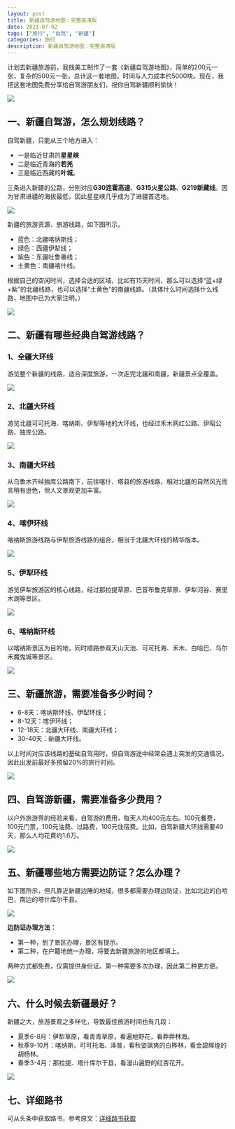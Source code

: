 ```yaml
---
layout: post
title: 新疆自驾游地图：完整高清版
date: 2021-07-02
tags: ["旅行", "自驾", "新疆"]
categories: 旅行
description: 新疆自驾游地图：完整高清版
---
```


计划去新疆旅游前，我找美工制作了一套《新疆自驾游地图》，简单的200元一张，复杂的500元一张，总计这一套地图，时间与人力成本约5000块。现在，我把这套地图免费分享给自驾游朋友们，祝你自驾新疆顺利愉快！

![](/images/0006.jpeg)

## 一、新疆自驾游，怎么规划线路？

自驾新疆，只能从三个地方进入：

- 一是临近甘肃的**星星峡**
- 二是临近青海的**若羌**
- 三是临近西藏的**叶城**。

三条进入新疆的公路，分别对应**G30连霍高速**、**G315火星公路**、**G219新藏线**。因为甘肃进疆的海拔最低，因此星星峡几乎成为了进疆首选地。

![](/images/0007.jpeg)

新疆的旅游资源、旅游线路，如下图所示。

- 蓝色：北疆喀纳斯线；
- 绿色：西疆伊犁线；
- 紫色：东疆吐鲁番线；
- 土黄色：南疆喀什线。

根据自己的空闲时间，选择合适的区域，比如有15天时间，那么可以选择“蓝+绿+紫”的北疆线路，也可以选择“土黄色”的南疆线路。（具体什么时间选择什么线路，地图中已为大家注明。）

![](/images/0008.jpeg)

## 二、新疆有哪些经典自驾游线路？

### 1、全疆大环线

游览整个新疆的线路，适合深度旅游，一次走完北疆和南疆，新疆景点全覆盖。

![](/images/0009.jpeg)

### 2、北疆大环线

游览北疆可可托海、喀纳斯、伊犁等地的大环线，也经过禾木网红公路、伊昭公路、独库公路。

![](/images/0010.jpeg)

### 3、南疆大环线

从乌鲁木齐经独库公路南下，前往喀什、塔县的旅游线路，相对北疆的自然风光而言稍有逊色，但人文景观更加丰富。

![](/images/0011.jpeg)

### 4、喀伊环线

喀纳斯旅游线路与伊犁旅游线路的组合，相当于北疆大环线的精华版本。

![](/images/0012.jpeg)

### 5、伊犁环线

游览伊犁旅游区的核心线路，经过那拉提草原、巴音布鲁克草原、伊犁河谷、赛里木湖等景区。

![](/images/0013.jpeg)

### 6、喀纳斯环线

以喀纳斯景区为目的地，同时顺路参观天山天池、可可托海、禾木、白哈巴、乌尔禾魔鬼城等景区。

![](/images/0014.jpeg)

## 三、新疆旅游，需要准备多少时间？

- 6-8天：喀纳斯环线、伊犁环线；
- 8-12天：喀伊环线；
- 12-18天：北疆大环线、南疆大环线；
- 30-40天：新疆大环线。

以上时间对应该线路的基础自驾用时，但自驾游途中经常会遇上突发的交通情况，因此出发前最好多预留20%的旅行时间。

![](/images/0015.jpeg)

## 四、自驾游新疆，需要准备多少费用？

以户外旅游界的经验来看，自驾游的费用，每天人均400元左右。100元餐费，100元门票，100元油费、过路费，100元住宿费。比如，自驾新疆大环线需要40天，那么人均花费约1.6万。

![](/images/0016.jpeg)

## 五、新疆哪些地方需要边防证？怎么办理？

如下图所示，但凡靠近新疆边陲的地域，很多都需要办理边防证，比如北边的白哈巴，南边的塔什库尔干县。

![](/images/0021.png)

**边防证办理方法：**

- 第一种，到了景区办理，景区有提示。
- 第二种，在户籍地统一办理，将要去新疆旅游的地区都填上。

两种方式都免费，仅需提供身份证。第一种需要多次办理，因此第二种更方便。

![](/images/0017.jpeg)

## 六、什么时候去新疆最好？

新疆之大，旅游景观之多样化，导致最佳旅游时间也有几段：

- 夏季6-8月：伊犁草原，看青青草原，看遍地野花，看莽莽林海。
- 秋季9-10月：喀纳斯、可可托海、泽普，看秋姿飒爽的白桦林，看金碧辉煌的胡杨林。
- 春季3-4月：那拉提、塔什库尔干县，看漫山遍野的红杏花开。

![](/images/0022.png)

## 七、详细路书

可从头条中获取路书，参考原文：[详细路书获取](https://www.toutiao.com/i6980056692448903711/?tt_from=weixin&utm_campaign=client_share&wxshare_count=1&timestamp=1625395215&app=news_article&utm_source=weixin&utm_medium=toutiao_android&use_new_style=1&req_id=202107041840150102120691451D00B4C3&share_token=1f23a109-8499-4efc-bda0-8fcf0cb37ae2&group_id=6980056692448903711&wid=1625395279469)
